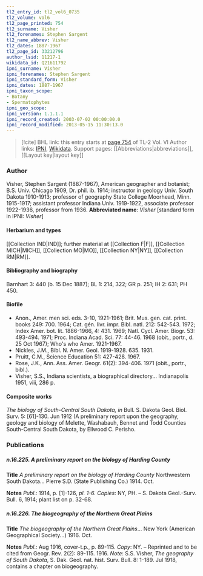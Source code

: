 ```yaml
---
tl2_entry_id: tl2_vol6_0735
tl2_volume: vol6
tl2_page_printed: 754
tl2_surname: Visher
tl2_forenames: Stephen Sargent
tl2_name_abbrev: Visher
tl2_dates: 1887-1967
tl2_page_id: 33212796
author_lsid: 11217-1
wikidata_id: Q21611792
ipni_surname: Visher
ipni_forenames: Stephen Sargent
ipni_standard_form: Visher
ipni_dates: 1887-1967
ipni_taxon_scope: 
- Botany
- Spermatophytes
ipni_geo_scope: 
ipni_version: 1.1.1.1
ipni_record_created: 2003-07-02 00:00:00.0
ipni_record_modified: 2013-05-15 11:30:13.0
---
```


> [!cite] BHL link: this entry starts at [page 754](https://www.biodiversitylibrary.org/page/33212796) of TL-2 Vol. VI
> Author links: [IPNI](https://www.ipni.org/a/11217-1), [Wikidata](https://www.wikidata.org/wiki/Q21611792). Support pages: [[Abbreviations|abbreviations]], [[Layout key|layout key]]

### Author

Visher, Stephen Sargent (1887-1967), American geographer and botanist; B.S. Univ. Chicago 1909, Dr. phil. ib. 1914; instructor in geology Univ. South Dakota 1910-1913; professor of geography State College Moorhead, Minn. 1915-1917; assistant professor Indiana Univ. 1919-1922, associate professor 1922-1936, professor from 1936. 
**Abbreviated name**: *Visher* \[standard form in IPNI: *Visher*\]

#### Herbarium and types

[[Collection IND|IND]]; further material at [[Collection F|F]], [[Collection MICH|MICH]], [[Collection MO|MO]], [[Collection NY|NY]], [[Collection RM|RM]].

#### Bibliography and biography

Barnhart 3: 440 (b. 15 Dec 1887); BL 1: 214, 322; GR p. 251; IH 2: 631; PH 450.

#### Biofile

- Anon., Amer. men sci. eds. 3-10, 1921-1961; Brit. Mus. gen. cat. print. books 249: 700. 1964; Cat. gén. livr. impr. Bibl. natl. 212: 542-543. 1972; Index Amer. bot. lit. 1886-1966, 4: 431. 1969; Natl. Cycl. Amer. Biogr. 53: 493-494. 1971; Proc. Indiana Acad. Sci. 77: 44-46. 1968 (obit., portr., d. 25 Oct 1967); Who's who Amer. 1921-1967.
- Nickles, J.M., Bibl. N. Amer. Geol. 1919-1928. 635. 1931.
- Pruitt, C.M., Science Education 51: 427-428. 1967.
- Rose, J.K., Ann. Ass. Amer. Geogr. 61(2): 394-406. 1971 (obit., portr., bibl.).
- Visher, S.S., Indiana scientists, a biographical directory... Indianapolis 1951, viii, 286 p.

#### Composite works

*The biology of South-Central South Dakota, in* Bull. S. Dakota Geol. Biol. Surv. 5: \[61\]-130. Jun 1912 (A preliminary report upon the geography, geology and biology of Melette, Washabauh, Bennet and Todd Counties South-Central South Dakota, by Ellwood C. Perisho.

### Publications

##### n.16.225. A preliminary report on the biology of Harding County

**Title**
*A preliminary report on the biology of Harding County* Northwestern South Dakota... Pierre S.D. (State Publishing Co.) 1914. Oct.

**Notes**
*Publ*.: 1914, p. \[1\]-126, *pl. 1-6. Copies*: NY, PH. – S. Dakota Geol.-Surv. Bull. 6, 1914; plant list on p. 32-68.

##### n.16.226. The biogeography of the Northern Great Plains

**Title**
*The biogeography of the Northern Great Plains*... New York (American Geographical Society...) 1916. Oct.

**Notes**
*Publ*.: Aug 1916, cover-t.p., p. 89-115. *Copy*: NY. – Reprinted and to be cited from Geogr. Rev. 2(2): 89-115. 1916.
*Note*: S.S. Visher, *The geography of South Dakota*, S. Dak. Geol. nat. hist. Surv. Bull. 8: 1-189. Jul 1918, contains a chapter on biogeography.

